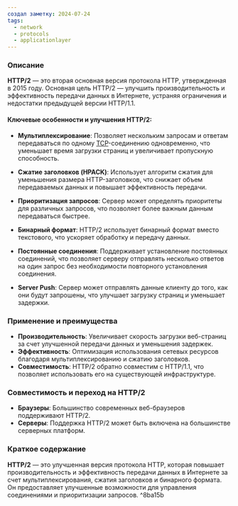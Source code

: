 ```yaml
---
создал заметку: 2024-07-24
tags:
  - network
  - protocols
  - applicationlayer
---
```

### Описание

**HTTP/2** — это вторая основная версия протокола HTTP, утвержденная в 2015 году. Основная цель HTTP/2 — улучшить производительность и эффективность передачи данных в Интернете, устраняя ограничения и недостатки предыдущей версии HTTP/1.1.

#### Ключевые особенности и улучшения HTTP/2:

- **Мультиплексирование**: Позволяет нескольким запросам и ответам передаваться по одному [TCP](../transport-layer/TCP.md)-соединению одновременно, что уменьшает время загрузки страниц и увеличивает пропускную способность.
    
- **Сжатие заголовков (HPACK)**: Использует алгоритм сжатия для уменьшения размера HTTP-заголовков, что снижает объем передаваемых данных и повышает эффективность передачи.
    
- **Приоритизация запросов**: Сервер может определять приоритеты для различных запросов, что позволяет более важным данным передаваться быстрее.
    
- **Бинарный формат**: HTTP/2 использует бинарный формат вместо текстового, что ускоряет обработку и передачу данных.
    
- **Постоянные соединения**: Поддерживает установление постоянных соединений, что позволяет серверу отправлять несколько ответов на один запрос без необходимости повторного установления соединения.
    
- **Server Push**: Сервер может отправлять данные клиенту до того, как они будут запрошены, что улучшает загрузку страниц и уменьшает задержки.
### Применение и преимущества

- **Производительность**: Увеличивает скорость загрузки веб-страниц за счет улучшенной передачи данных и уменьшения задержек.
- **Эффективность**: Оптимизация использования сетевых ресурсов благодаря мультиплексированию и сжатию заголовков.
- **Совместимость**: HTTP/2 обратно совместим с HTTP/1.1, что позволяет использовать его на существующей инфраструктуре.

### Совместимость и переход на HTTP/2

- **Браузеры**: Большинство современных веб-браузеров поддерживают HTTP/2.
- **Серверы**: Поддержка HTTP/2 может быть включена на большинстве серверных платформ.

### Краткое содержание

**HTTP/2** — это улучшенная версия протокола HTTP, которая повышает производительность и эффективность передачи данных в Интернете за счет мультиплексирования, сжатия заголовков и бинарного формата. Он предоставляет улучшенные возможности для управления соединениями и приоритизации запросов. ^8ba15b
